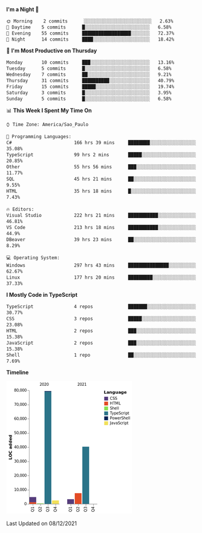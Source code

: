 <!--START_SECTION:waka-->
**I'm a Night 🦉** 

```text
🌞 Morning    2 commits      ░░░░░░░░░░░░░░░░░░░░░░░░░   2.63% 
🌆 Daytime    5 commits      █░░░░░░░░░░░░░░░░░░░░░░░░   6.58% 
🌃 Evening    55 commits     ██████████████████░░░░░░░   72.37% 
🌙 Night      14 commits     ████░░░░░░░░░░░░░░░░░░░░░   18.42%

```
📅 **I'm Most Productive on Thursday** 

```text
Monday       10 commits     ███░░░░░░░░░░░░░░░░░░░░░░   13.16% 
Tuesday      5 commits      █░░░░░░░░░░░░░░░░░░░░░░░░   6.58% 
Wednesday    7 commits      ██░░░░░░░░░░░░░░░░░░░░░░░   9.21% 
Thursday     31 commits     ██████████░░░░░░░░░░░░░░░   40.79% 
Friday       15 commits     █████░░░░░░░░░░░░░░░░░░░░   19.74% 
Saturday     3 commits      █░░░░░░░░░░░░░░░░░░░░░░░░   3.95% 
Sunday       5 commits      █░░░░░░░░░░░░░░░░░░░░░░░░   6.58%

```


📊 **This Week I Spent My Time On** 

```text
⌚︎ Time Zone: America/Sao_Paulo

💬 Programming Languages: 
C#                       166 hrs 39 mins     ████████░░░░░░░░░░░░░░░░░   35.08% 
TypeScript               99 hrs 2 mins       █████░░░░░░░░░░░░░░░░░░░░   20.85% 
Other                    55 hrs 56 mins      ███░░░░░░░░░░░░░░░░░░░░░░   11.77% 
SQL                      45 hrs 21 mins      ██░░░░░░░░░░░░░░░░░░░░░░░   9.55% 
HTML                     35 hrs 18 mins      █░░░░░░░░░░░░░░░░░░░░░░░░   7.43%

🔥 Editors: 
Visual Studio            222 hrs 21 mins     ███████████░░░░░░░░░░░░░░   46.81% 
VS Code                  213 hrs 18 mins     ███████████░░░░░░░░░░░░░░   44.9% 
DBeaver                  39 hrs 23 mins      ██░░░░░░░░░░░░░░░░░░░░░░░   8.29%

💻 Operating System: 
Windows                  297 hrs 43 mins     ███████████████░░░░░░░░░░   62.67% 
Linux                    177 hrs 20 mins     █████████░░░░░░░░░░░░░░░░   37.33%

```

**I Mostly Code in TypeScript** 

```text
TypeScript               4 repos             ███████░░░░░░░░░░░░░░░░░░   30.77% 
CSS                      3 repos             █████░░░░░░░░░░░░░░░░░░░░   23.08% 
HTML                     2 repos             ███░░░░░░░░░░░░░░░░░░░░░░   15.38% 
JavaScript               2 repos             ███░░░░░░░░░░░░░░░░░░░░░░   15.38% 
Shell                    1 repo              ██░░░░░░░░░░░░░░░░░░░░░░░   7.69%

```


**Timeline**

![Chart not found](https://raw.githubusercontent.com/jonhoffmam/jonhoffmam/master/charts/bar_graph.png) 


 Last Updated on 08/12/2021
<!--END_SECTION:waka-->
